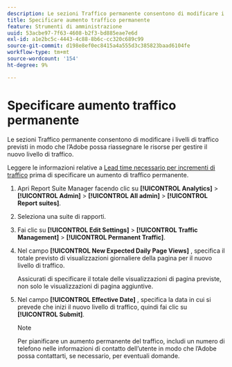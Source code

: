 ```yaml
---
description: Le sezioni Traffico permanente consentono di modificare i livelli di traffico previsti in modo che l’Adobe possa riassegnare le risorse per gestire il nuovo livello di traffico.
title: Specificare aumento traffico permanente
feature: Strumenti di amministrazione
uuid: 53acbe97-7f63-4608-b2f3-bd885eae7e6d
exl-id: a1e2bc5c-4443-4c88-8b6c-cc320c689c99
source-git-commit: d198e8ef0ec8415a4a555d3c385823baad6104fe
workflow-type: tm+mt
source-wordcount: '154'
ht-degree: 9%

---
```


# Specificare aumento traffico permanente

Le sezioni Traffico permanente consentono di modificare i livelli di traffico previsti in modo che l’Adobe possa riassegnare le risorse per gestire il nuovo livello di traffico.

Leggere le informazioni relative a [Lead time necessario per incrementi di traffico](/help/admin/c-traffic-management/traffic-lead-time.md) prima di specificare un aumento di traffico permanente.

1. Apri Report Suite Manager facendo clic su **[!UICONTROL Analytics]** > **[!UICONTROL Admin]** > **[!UICONTROL All admin]** > **[!UICONTROL Report suites]**.
1. Seleziona una suite di rapporti.
1. Fai clic su **[!UICONTROL Edit Settings]** > **[!UICONTROL Traffic Management]** > **[!UICONTROL Permanent Traffic]**.
1. Nel campo **[!UICONTROL New Expected Daily Page Views]** , specifica il totale previsto di visualizzazioni giornaliere della pagina per il nuovo livello di traffico.

   Assicurati di specificare il totale delle visualizzazioni di pagina previste, non solo le visualizzazioni di pagina aggiuntive.
1. Nel campo **[!UICONTROL Effective Date]** , specifica la data in cui si prevede che inizi il nuovo livello di traffico, quindi fai clic su **[!UICONTROL Submit]**.

   >[!NOTE]
   >
   >Per pianificare un aumento permanente del traffico, includi un numero di telefono nelle informazioni di contatto dell’utente in modo che l’Adobe possa contattarti, se necessario, per eventuali domande.
